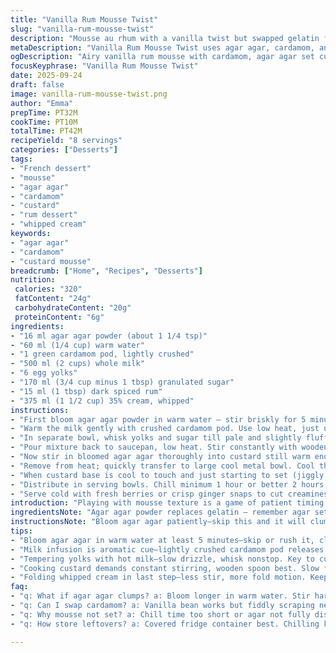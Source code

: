 ```yaml
---
title: "Vanilla Rum Mousse Twist"
slug: "vanilla-rum-mousse-twist"
description: "Mousse au rhum with a vanilla twist but swapped gelatin for agar agar; light texture from whipped cream; uses cardamom pod instead of vanilla bean; rich, creamy, aromatic dessert. Quick bloom for agar agar with warm water; slow heat for milk infusion to pull out cardamom oils; egg yolks cooked gently with sugar to thicken custard base. Then cool down on ice bath until just shy of firm, fold in whipped cream carefully. Chill minimum 1 hour but best after 2. Serve with fresh berries or ginger snaps for contrast. Gluten free, nut free, classic French-style dessert delivered with subtle cardamom warmth."
metaDescription: "Vanilla Rum Mousse Twist uses agar agar, cardamom, and whipped cream for airy, fragrant custard with gentle folding and chilled texture. French dessert reimagined."
ogDescription: "Airy vanilla rum mousse with cardamom, agar agar set custard, whipped cream folded in gently. Chill, serve fresh berries or snaps for contrast. French technique refined."
focusKeyphrase: "Vanilla Rum Mousse Twist"
date: 2025-09-24
draft: false
image: vanilla-rum-mousse-twist.png
author: "Emma"
prepTime: PT32M
cookTime: PT10M
totalTime: PT42M
recipeYield: "8 servings"
categories: ["Desserts"]
tags:
- "French dessert"
- "mousse"
- "agar agar"
- "cardamom"
- "custard"
- "rum dessert"
- "whipped cream"
keywords:
- "agar agar"
- "cardamom"
- "custard mousse"
breadcrumb: ["Home", "Recipes", "Desserts"]
nutrition: 
 calories: "320"
 fatContent: "24g"
 carbohydrateContent: "20g"
 proteinContent: "6g"
ingredients:
- "16 ml agar agar powder (about 1 1/4 tsp)"
- "60 ml (1/4 cup) warm water"
- "1 green cardamom pod, lightly crushed"
- "500 ml (2 cups) whole milk"
- "6 egg yolks"
- "170 ml (3/4 cup minus 1 tbsp) granulated sugar"
- "15 ml (1 tbsp) dark spiced rum"
- "375 ml (1 1/2 cup) 35% cream, whipped"
instructions:
- "First bloom agar agar powder in warm water — stir briskly for 5 minutes, no lumps; remember agar sets quickly once cooled. Set aside."
- "Warm the milk gently with crushed cardamom pod. Use low heat, just until tiny steam wisps rise but no boil. Watch for aroma—cardamom oils wake up here; pull off heat and let steep 10 min max to avoid bitterness. Strain out pods."
- "In separate bowl, whisk yolks and sugar till pale and slightly fluffy. Gradually add hot milk in thin stream, whisking constantly to temper eggs — avoid scrambled eggs disaster."
- "Pour mixture back to saucepan, low heat. Stir constantly with wooden spoon, slow figure eights. Watch custard coating spoon back thick enough to coat the back, leave clear line when finger drags. Don't rush; overcooked eggs mean grainy texture."
- "Now stir in bloomed agar agar thoroughly into custard still warm enough to dissolve fully (around 80°C)."
- "Remove from heat; quickly transfer to large cool metal bowl. Cool the mixture over ice bath while whisking intermittently to prevent skin forming, aerate slightly; should thicken but not solidify. Remove cardamom pod if any remains."
- "When custard base is cool to touch and just starting to set (jiggly but still pourable), fold in whipped cream carefully with spatula. Less stirring more folding to keep light air pockets intact."
- "Distribute in serving bowls. Chill minimum 1 hour or better 2 hours for full set. Watch for mousse texture — delicate wobble; if still liquid, wait longer. Agar sets faster than gelatin so chill time less critical but scale by room temp and humidity."
- "Serve cold with fresh berries or crisp ginger snaps to cut creaminess with sharp freshness."
introduction: "Playing with mousse texture is a game of patient timing and controlled heat. Tried vanilla beans, but cardamom adds a surprising twist — subtle spice, floral start, warming finish. Agar agar swapped for gelatin—less wiggle, more refined hold, and super clean flavor with no hint of rubberiness. Whipping the cream separately, folding slowly, keeps mousse airy without collapse. Timing matters; overbeating kills the lightness. Slow tempering eggs with hot milk avoids scrambled spots, crucial in custard-based desserts. The scent when milk simmers with cardamom pods — aromatic and intriguing — parts of the ritual I savor. Chill too briefly and it’s soupy; too long and it firms to a mousse cubed jewel. Serve with freshness, maybe berries or delicate cookies, to cut richness and add textural counterpoint. Science meets gut feeling in kitchen chaos. Amazing depth from minimal ingredients."
ingredientsNote: "Agar agar powder replaces gelatin — remember agar sets at room temp and needs boiling water or warm liquid to dissolve completely. Use warm water for blooming, not cold. I prefer lightly crushed green cardamom instead of vanilla bean to lift flavor subtly and avoid the fiddly scraping of vanilla seeds, plus it pairs surprisingly well with dark rum. Whole milk is key to richness, skim or low-fat makes a watery mess. Egg yolks carefully separated and fresh—avoid ones with any green or off smell to keep custard clean. Sugar is slightly reduced from original recipe to balance rum’s sweetness. Dark spiced rum for depth, but aged Jamaican rum adds smokiness if you want a bolder profile. Whip the cream medium firm; too soft, mousse slumps; too stiff, it resists folding and lumps appear. Adjust whipping time by watching cream texture, not stopwatch. If no cream, half coconut cream works but expect coconut notes. Whisking tools matter — use balloon whisk or electric hand mixer on low to medium speed for eggs and cream."
instructionsNote: "Bloom agar agar patiently—skip this and it will clump. The milk infusion is where aromas unlock; low heat is your friend — don’t let milk boil or scorch bottom. Steeping cardamom pods post heat extraction helps deepen the fragrance but remove pods before custard thickens to avoid bitter notes. Temper eggs gradually with hot milk pouring slowly and whisking nonstop, prevents curdling disasters. Stir custard constantly, wooden spoon preferred to metal for gentle heat transfer; don’t trust timers, rely on visual: custard coats spoon and leaves clean track when finger is run through. After cooking, add agar powder smoothly while custard still hot — agar needs heat to dissolve fully, else gritty texture ruins it. Cool rapidly over ice bath whisking intermittently—prevents skin and evenly distributes temperature. Folding whipped cream demands gentle, deliberate actions—cut through center bottom, lift, fold over; avoid aggressive stirring that deflates mousse. Chill times flexible—minimum 1 hour but better 2 to let flavors marry and texture mature. Watch consistency—too firm indicates overcooked custard or too much agar; too loose means under set. Serve cold, not frozen; freezing ruins mousse lightness."
tips:
- "Bloom agar agar in warm water at least 5 minutes—skip or rush it, clumps form. Stir briskly, no lumps. Agar needs heat later to dissolve fully; add to custard still around 80°C for best mix. Cold means gritty texture. Watch timing here, not just temp."
- "Milk infusion is aromatic cue—lightly crushed cardamom pod releases oils while warming slowly. Watch closely: steam wisps, no boil or scald. Too hot? Bitterness creeps in. Steep max 10 minutes post-heat. Strain pods or they turn bitter fast. Aroma sharpness your guide."
- "Tempering yolks with hot milk—slow drizzle, whisk nonstop. Key to custard silkiness. Too fast, scrambled bits appear; too slow, temperature gap grows. Use thin stream, steady whisk speed. Makes difference in texture, smooth custard base essential before cooking."
- "Cooking custard demands constant stirring, wooden spoon best. Slow figure eights, check thickness by custard coating spoon back with finger swipe leaving clear line. Watch carefully; undercooked = runny, overcooked = grainy. Don’t rush this phase. Visual and tactile clues only."
- "Folding whipped cream in last step—less stir, more fold motion. Keeps air pockets intact, mousse light and airy. Medium firm cream recommended; too soft, mousse slumps; too stiff, lumps form. Use spatula, cut center bottom, lift and fold. Gentle but deliberate actions crucial."
faq:
- "q: What if agar agar clumps? a: Bloom longer in warm water. Stir hard now. Use hot custard mix to dissolve; cold means gritty. No lumps or rest of process compromised. Could try straining mix if clumps form but best avoided early."
- "q: Can I swap cardamom? a: Vanilla bean works but fiddly scraping needed. Cinnamon or star anise changes flavor profile drastically; not subtle. Cardamom offers spicy floral notes, some warmth. Try different pods but some bitterness risk if steeped too long."
- "q: Why mousse not set? a: Chill time too short or agar not fully dissolved. Agar sets at room temp but needs time to gel properly. Check room temperature, humidity affects set speed. More stirring during cooling helps even texture. Rechilling sometimes needed."
- "q: How store leftovers? a: Covered fridge container best. Chilling keeps mousse intact 2–3 days max. Freeze ruins air structure, makes it rubbery. If freezer only option, thaw slow in fridge; texture altered but edible. Best eaten fresh, though."

---
```

